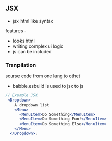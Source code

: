 ## JSX

- jsx html like syntax

features - 
- looks html
- writing complex ui logic
- js can be included

### Tranpilation
sourse code from one lang to othet

- babble,esbuild is used to jsx to js


```jsx
// Example JSX
 <Dropdown>
    A dropdown list
    <Menu>
      <MenuItem>Do Something</MenuItem>
      <MenuItem>Do Something Fun!</MenuItem>
      <MenuItem>Do Something Else</MenuItem>
    </Menu>
  </Dropdown>;
```